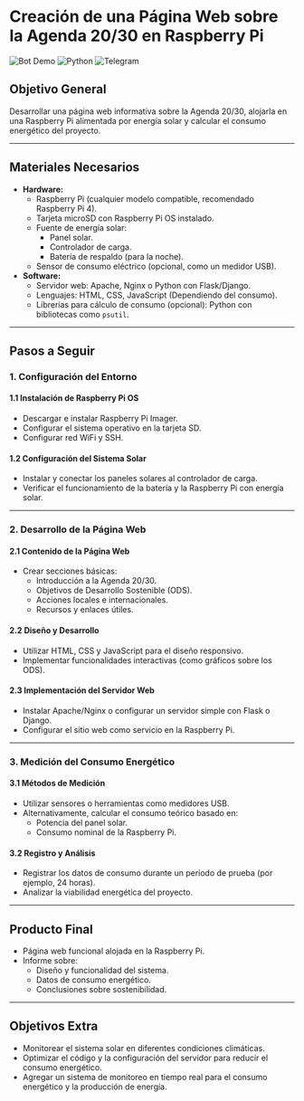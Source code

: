 # Creación de una Página Web sobre la Agenda 20/30 en Raspberry Pi
![Bot Demo](https://img.shields.io/badge/Status-Activo-brightgreen) 
![Python](https://img.shields.io/badge/Python-3.8%2B-blue)
![Telegram](https://img.shields.io/badge/HTML-Living%20Standant-orange)
## Objetivo General
Desarrollar una página web informativa sobre la Agenda 20/30, alojarla en una Raspberry Pi alimentada por energía solar y calcular el consumo energético del proyecto.

---

## Materiales Necesarios
- **Hardware:**
  - Raspberry Pi (cualquier modelo compatible, recomendado Raspberry Pi 4).
  - Tarjeta microSD con Raspberry Pi OS instalado.
  - Fuente de energía solar:
    - Panel solar.
    - Controlador de carga.
    - Batería de respaldo (para la noche).
  - Sensor de consumo eléctrico (opcional, como un medidor USB).
- **Software:**
  - Servidor web: Apache, Nginx o Python con Flask/Django.
  - Lenguajes: HTML, CSS, JavaScript (Dependiendo del consumo).
  - Librerías para cálculo de consumo (opcional): Python con bibliotecas como `psutil`.

---

## Pasos a Seguir

### 1. Configuración del Entorno
#### 1.1 Instalación de Raspberry Pi OS
- Descargar e instalar Raspberry Pi Imager.
- Configurar el sistema operativo en la tarjeta SD.
- Configurar red WiFi y SSH.

#### 1.2 Configuración del Sistema Solar
- Instalar y conectar los paneles solares al controlador de carga.
- Verificar el funcionamiento de la batería y la Raspberry Pi con energía solar.

---

### 2. Desarrollo de la Página Web
#### 2.1 Contenido de la Página Web
- Crear secciones básicas:
  - Introducción a la Agenda 20/30.
  - Objetivos de Desarrollo Sostenible (ODS).
  - Acciones locales e internacionales.
  - Recursos y enlaces útiles.

#### 2.2 Diseño y Desarrollo
- Utilizar HTML, CSS y JavaScript para el diseño responsivo.
- Implementar funcionalidades interactivas (como gráficos sobre los ODS).

#### 2.3 Implementación del Servidor Web
- Instalar Apache/Nginx o configurar un servidor simple con Flask o Django.
- Configurar el sitio web como servicio en la Raspberry Pi.

---

### 3. Medición del Consumo Energético
#### 3.1 Métodos de Medición
- Utilizar sensores o herramientas como medidores USB.
- Alternativamente, calcular el consumo teórico basado en:
  - Potencia del panel solar.
  - Consumo nominal de la Raspberry Pi.

#### 3.2 Registro y Análisis
- Registrar los datos de consumo durante un período de prueba (por ejemplo, 24 horas).
- Analizar la viabilidad energética del proyecto.

---

## Producto Final
- Página web funcional alojada en la Raspberry Pi.
- Informe sobre:
  - Diseño y funcionalidad del sistema.
  - Datos de consumo energético.
  - Conclusiones sobre sostenibilidad.

---

## Objetivos Extra
- Monitorear el sistema solar en diferentes condiciones climáticas.
- Optimizar el código y la configuración del servidor para reducir el consumo energético.
- Agregar un sistema de monitoreo en tiempo real para el consumo energético y la producción de energía.
